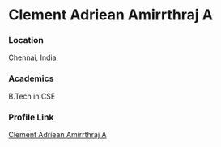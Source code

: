# Clement Adriean Amirrthraj A

### Location
Chennai, India

### Academics

B.Tech in CSE

### Profile Link

[Clement Adriean Amirrthraj A](https://github.com/ACAA06)
